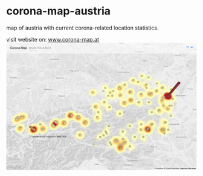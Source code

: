 # corona-map-austria

map of austria with current corona-related location statistics.

visit website on: www.corona-map.at
![](corona-map-screenshot.png)
